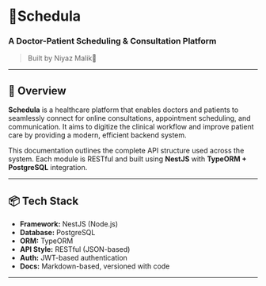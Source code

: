 # 📘Schedula 
### A Doctor-Patient Scheduling & Consultation Platform  
> Built by Niyaz Malik🚀

---

## 📖 Overview

**Schedula** is a healthcare platform that enables doctors and patients to seamlessly connect for online consultations, appointment scheduling, and communication. It aims to digitize the clinical workflow and improve patient care by providing a modern, efficient backend system.

This documentation outlines the complete API structure used across the system. Each module is RESTful and built using **NestJS** with **TypeORM + PostgreSQL** integration.

---

## 📦 Tech Stack

- **Framework:** NestJS (Node.js)
- **Database:** PostgreSQL
- **ORM:** TypeORM
- **API Style:** RESTful (JSON-based)
- **Auth:** JWT-based authentication
- **Docs:** Markdown-based, versioned with code

---